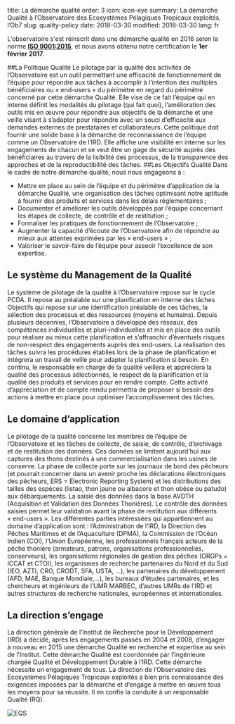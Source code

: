 title: La démarche qualité
order: 3
icon: icon-eye
summary: La démarche Qualité à l’Observatoire des Ecosystèmes Pélagiques Tropicaux exploités, l’Ob7
slug: quality-policy
date: 2018-03-30
modified: 2018-03-30
lang: fr

L'observatoire s'est réinscrit dans une démarche qualité en 2016 selon la norme [**ISO 9001:2015**](https://www.iso.org/fr/iso-9001-quality-management.html), et nous avons obtenu notre certification le **1er février 2017**. 

##La Politique Qualité
Le pilotage par la qualité des activités de l’Observatoire est un outil permettant une efficacité de fonctionnement de l’équipe pour répondre aux tâches à accomplir à l’intention des multiples bénéficiaires ou « end-users » du périmètre en regard du périmètre concerné par cette démarche Qualité. Elle vise de ce fait l’équipe qui en interne définit les modalités du pilotage (qui fait quoi), l’amélioration des outils mis en œuvre pour répondre aux objectifs de la démarche et une veille visant à s’adapter pour répondre avec un souci d’efficacité aux demandes externes de prestataires et collaborateurs. Cette politique doit fournir une solide base à la démarche de reconnaissance de l’équipe comme un Observatoire de l’IRD. Elle affiche une visibilité en interne sur les engagements de chacun et se veut être un gage de sécurité auprès des bénéficiaires au travers de la lisibilité des processus, de la transparence des approches et de la reproductibilité des tâches. 
##Les Objectifs Qualité
Dans le cadre de notre démarche qualité, nous nous engageons à : 

- Mettre en place au sein de l’équipe et du périmètre d’application de la démarche Qualité, une organisation des tâches optimisant notre aptitude à fournir des produits et services dans les délais réglementaires ;
- Documenter et améliorer les outils développés par l’équipe concernant les étapes de collecte, de contrôle et de restitution ;
- Formaliser les pratiques de fonctionnement de l’Observatoire ;
- Augmenter la capacité d’écoute de l’Observatoire afin de répondre au mieux aux attentes exprimées par les « end-users » ;
- Valoriser le savoir-faire de l’équipe pour asseoir l’excellence de son expertise.
## Le système du Management de la Qualité
Le système de pilotage de la qualité à l’Observatoire repose sur le cycle PCDA. Il repose au préalable sur une planification en interne des tâches Objectifs qui repose sur une identification préalable de ces tâches, la sélection des processus et des ressources (moyens et humains). Depuis plusieurs décennies, l’Observatoire a développé des réseaux, des compétences individuelles et pluri-individuelles et mis en place des outils pour réaliser au mieux cette planification et s’affranchir d’éventuels risques de non-respect des engagements auprès des end-users. La réalisation des tâches suivra les procédures établies lors de la phase de planification et intégrera un travail de veille pour adapter la planification si besoin. En continu, le responsable en charge de la qualité veillera et appréciera la qualité des processus sélectionnés, le respect de la planification et la qualité des produits et services pour en rendre compte. Cette activité d’appréciation et de compte rendu permettra de proposer si besoin des actions à mettre en place pour optimiser l’accomplissement des tâches.
## Le domaine d’application
Le pilotage de la qualité concerne les membres de l’équipe de l’Observatoire et les tâches de collecte, de saisie, de contrôle, d’archivage et de restitution des données. Ces données se limitent aujourd’hui aux captures des thons destinés à une commercialisation dans les usines de conserve. La phase de collecte porte sur les journaux de bord des pêcheurs (et pourrait concerner dans un avenir proche les déclarations électroniques des pêcheurs, ERS = Electronic Reporting System) et les distributions des tailles des espèces (listao, thon jaune ou albacore et thon obèse ou patudo) aux débarquements. La saisie des données dans la base AVDTH (Acquisition et Validation des Données Thonières). Le contrôle des données saisies permet leur validation avant la phase de restitution aux différents « end-users ». Les différentes parties intéressées qui appartiennent au domaine d’application sont : l’Administration de l’IRD, la Direction des Pêches Maritimes et de l’Aquaculture (DPMA), la Commission de l’Océan Indien (COI), l’Union Européenne, les professionnels français acteurs de la pêche thonière (armateurs, patrons, organisations professionnelles, conserveurs), les organisations régionales de gestion des pêches (ORGPs = ICCAT et CTOI), les organismes de recherche partenaires du Nord et du Sud (IEO, AZTI, CRO, CRODT, SFA, USTA, …), les partenaires du développement (AFD, MAE, Banque Mondiale,…), les bureaux d’études partenaires, et les chercheurs et ingénieurs de l’UMR MARBEC, d’autres UMRs de l’IRD et autres structures de recherche nationales, européennes et internationales.

## La direction s’engage 
La direction générale de l’Institut de Recherche pour le Développement (IRD) a décidé, après les engagements passés en 2004 et 2008, d’engager à nouveau en 2015 une démarche Qualité en recherche et expertise au sein de l’Institut. Cette démarche Qualité est coordonnée par l’ingénieure chargée Qualité et Développement Durable à l’IRD. Cette démarche nécessite un engagement de tous. La direction de l’Observatoire des Ecosystèmes Pélagiques Tropicaux exploités a bien pris connaissance des exigences imposées par la démarche et d’engage à mettre en œuvre tous les moyens pour sa réussite. Il en confie la conduite à un responsable Qualité (RQ).


![EQS](/images/quality-policy/reglogo-2010d9e4-2bac8.png)
